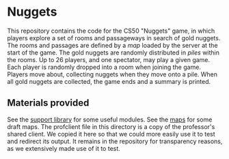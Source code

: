 # Nuggets

This repository contains the code for the CS50 "Nuggets" game, in which players explore a set of rooms and passageways in search of gold nuggets.
The rooms and passages are defined by a *map* loaded by the server at the start of the game.
The gold nuggets are randomly distributed in *piles* within the rooms.
Up to 26 players, and one spectator, may play a given game.
Each player is randomly dropped into a room when joining the game.
Players move about, collecting nuggets when they move onto a pile.
When all gold nuggets are collected, the game ends and a summary is printed.

## Materials provided

See the [support library](support/README.md) for some useful modules.
See the [maps](maps/README.md) for some draft maps.
The profclient file in this directory is a copy of the professor's shared client. We copied it here so that we could more easily use it to test and redirect its output. It remains in the repository for transparency reasons, as we extensively made use of it to test. 
